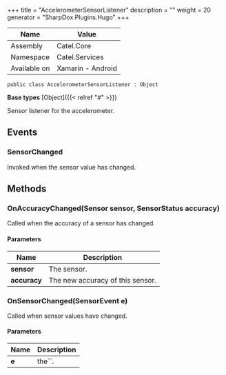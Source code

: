 

+++
title = "AccelerometerSensorListener" 
description = ""
weight = 20
generator = "SharpDox.Plugins.Hugo"
+++

Name|Value
---|---
Assembly|Catel.Core
Namespace|Catel.Services
Available on|Xamarin - Android

```
public class AccelerometerSensorListener : Object
```

**Base types**
[Object]({{< relref "#" >}})

Sensor listener for the accelerometer.

## Events

### SensorChanged

Invoked when the sensor value has changed.

## Methods

### OnAccuracyChanged(Sensor sensor, SensorStatus accuracy)

Called when the accuracy of a sensor has changed.

#### Parameters

Name|Description
---|---
**sensor**|The sensor.
**accuracy**|The new accuracy of this sensor.

### OnSensorChanged(SensorEvent e)

Called when sensor values have changed.

#### Parameters

Name|Description
---|---
**e**|the``.

